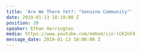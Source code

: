 ```yaml
---
title: 'Are We There Yet?: "Genuine Community"'
date: 2019-01-13 18:19:00 Z
position: 20
speaker: Ethan Harrington
media: https://www.youtube.com/embed/ijn-lCKZnF4
message_date: 2019-01-13 10:00:00 Z
---
```


